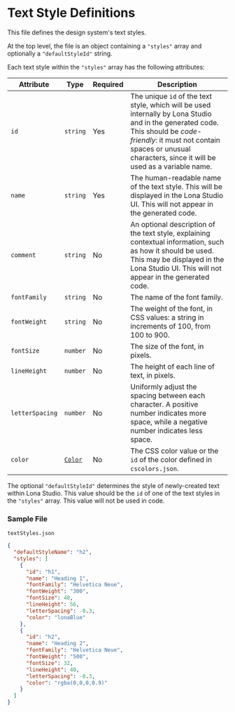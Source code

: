 # Text Style Definitions

This file defines the design system's text styles.

At the top level, the file is an object containing a `"styles"` array and optionally a `"defaultStyleId"` string.

Each text style within the `"styles"` array has the following attributes:

|Attribute|Type|Required|Description|
|---|---|---|---|
|`id`|`string`|Yes|The unique `id` of the text style, which will be used internally by Lona Studio and in the generated code. This should be _code-friendly_: it must not contain spaces or unusual characters, since it will be used as a variable name.|
|`name`|`string`|Yes|The human-readable name of the text style. This will be displayed in the Lona Studio UI. This will not appear in the generated code.|
|`comment`|`string`|No|An optional description of the text style, explaining contextual information, such as how it should be used. This may be displayed in the Lona Studio UI. This will not appear in the generated code. |
|`fontFamily`|`string`|No|The name of the font family.|
|`fontWeight`|`string`|No|The weight of the font, in CSS values: a string in increments of 100, from 100 to 900.|
|`fontSize`|`number`|No|The size of the font, in pixels.|
|`lineHeight`|`number`|No|The height of each line of text, in pixels.|
|`letterSpacing`|`number`|No|Uniformly adjust the spacing between each character. A positive number indicates more space, while a negative number indicates less space.|
|`color`|[`Color`](./colors.md#color-type)|No|The CSS color value or the `id` of the color defined in `cscolors.json`.|

The optional `"defaultStyleId"` determines the style of newly-created text within Lona Studio. This value should be the `id` of one of the text styles in the `"styles"` array. This value will not be used in code.

### Sample File

`textStyles.json`

```json
{
  "defaultStyleName": "h2",
  "styles": [
    {
      "id": "h1",
      "name": "Heading 1",
      "fontFamily": "Helvetica Neue",
      "fontWeight": "300",
      "fontSize": 48,
      "lineHeight": 56,
      "letterSpacing": -0.3,
      "color": "lonaBlue"
    },
    {
      "id": "h2",
      "name": "Heading 2",
      "fontFamily": "Helvetica Neue",
      "fontWeight": "500",
      "fontSize": 32,
      "lineHeight": 40,
      "letterSpacing": -0.3,
      "color": "rgba(0,0,0,0.9)"
    }
  ]
}
```
